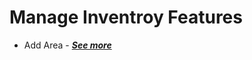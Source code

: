# Manage Inventroy Features

- Add Area - [***See more***](https://github.com/JakePatolilic/vsulib-ms/blob/main/Features/Manage%20Inventory/Functions/Add%20Area.md)
